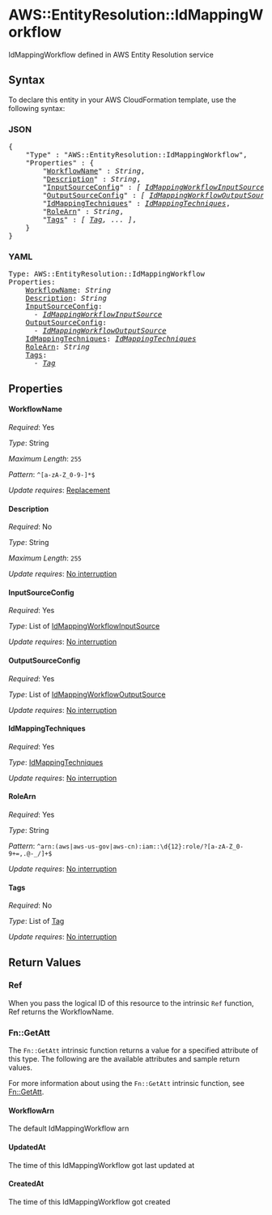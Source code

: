 # AWS::EntityResolution::IdMappingWorkflow

IdMappingWorkflow defined in AWS Entity Resolution service

## Syntax

To declare this entity in your AWS CloudFormation template, use the following syntax:

### JSON

<pre>
{
    "Type" : "AWS::EntityResolution::IdMappingWorkflow",
    "Properties" : {
        "<a href="#workflowname" title="WorkflowName">WorkflowName</a>" : <i>String</i>,
        "<a href="#description" title="Description">Description</a>" : <i>String</i>,
        "<a href="#inputsourceconfig" title="InputSourceConfig">InputSourceConfig</a>" : <i>[ <a href="idmappingworkflowinputsource.md">IdMappingWorkflowInputSource</a>, ... ]</i>,
        "<a href="#outputsourceconfig" title="OutputSourceConfig">OutputSourceConfig</a>" : <i>[ <a href="idmappingworkflowoutputsource.md">IdMappingWorkflowOutputSource</a>, ... ]</i>,
        "<a href="#idmappingtechniques" title="IdMappingTechniques">IdMappingTechniques</a>" : <i><a href="idmappingtechniques.md">IdMappingTechniques</a></i>,
        "<a href="#rolearn" title="RoleArn">RoleArn</a>" : <i>String</i>,
        "<a href="#tags" title="Tags">Tags</a>" : <i>[ <a href="tag.md">Tag</a>, ... ]</i>,
    }
}
</pre>

### YAML

<pre>
Type: AWS::EntityResolution::IdMappingWorkflow
Properties:
    <a href="#workflowname" title="WorkflowName">WorkflowName</a>: <i>String</i>
    <a href="#description" title="Description">Description</a>: <i>String</i>
    <a href="#inputsourceconfig" title="InputSourceConfig">InputSourceConfig</a>: <i>
      - <a href="idmappingworkflowinputsource.md">IdMappingWorkflowInputSource</a></i>
    <a href="#outputsourceconfig" title="OutputSourceConfig">OutputSourceConfig</a>: <i>
      - <a href="idmappingworkflowoutputsource.md">IdMappingWorkflowOutputSource</a></i>
    <a href="#idmappingtechniques" title="IdMappingTechniques">IdMappingTechniques</a>: <i><a href="idmappingtechniques.md">IdMappingTechniques</a></i>
    <a href="#rolearn" title="RoleArn">RoleArn</a>: <i>String</i>
    <a href="#tags" title="Tags">Tags</a>: <i>
      - <a href="tag.md">Tag</a></i>
</pre>

## Properties

#### WorkflowName

_Required_: Yes

_Type_: String

_Maximum Length_: <code>255</code>

_Pattern_: <code>^[a-zA-Z_0-9-]*$</code>

_Update requires_: [Replacement](https://docs.aws.amazon.com/AWSCloudFormation/latest/UserGuide/using-cfn-updating-stacks-update-behaviors.html#update-replacement)

#### Description

_Required_: No

_Type_: String

_Maximum Length_: <code>255</code>

_Update requires_: [No interruption](https://docs.aws.amazon.com/AWSCloudFormation/latest/UserGuide/using-cfn-updating-stacks-update-behaviors.html#update-no-interrupt)

#### InputSourceConfig

_Required_: Yes

_Type_: List of <a href="idmappingworkflowinputsource.md">IdMappingWorkflowInputSource</a>

_Update requires_: [No interruption](https://docs.aws.amazon.com/AWSCloudFormation/latest/UserGuide/using-cfn-updating-stacks-update-behaviors.html#update-no-interrupt)

#### OutputSourceConfig

_Required_: Yes

_Type_: List of <a href="idmappingworkflowoutputsource.md">IdMappingWorkflowOutputSource</a>

_Update requires_: [No interruption](https://docs.aws.amazon.com/AWSCloudFormation/latest/UserGuide/using-cfn-updating-stacks-update-behaviors.html#update-no-interrupt)

#### IdMappingTechniques

_Required_: Yes

_Type_: <a href="idmappingtechniques.md">IdMappingTechniques</a>

_Update requires_: [No interruption](https://docs.aws.amazon.com/AWSCloudFormation/latest/UserGuide/using-cfn-updating-stacks-update-behaviors.html#update-no-interrupt)

#### RoleArn

_Required_: Yes

_Type_: String

_Pattern_: <code>^arn:(aws|aws-us-gov|aws-cn):iam::\d{12}:role/?[a-zA-Z_0-9+=,.@\-_/]+$</code>

_Update requires_: [No interruption](https://docs.aws.amazon.com/AWSCloudFormation/latest/UserGuide/using-cfn-updating-stacks-update-behaviors.html#update-no-interrupt)

#### Tags

_Required_: No

_Type_: List of <a href="tag.md">Tag</a>

_Update requires_: [No interruption](https://docs.aws.amazon.com/AWSCloudFormation/latest/UserGuide/using-cfn-updating-stacks-update-behaviors.html#update-no-interrupt)

## Return Values

### Ref

When you pass the logical ID of this resource to the intrinsic `Ref` function, Ref returns the WorkflowName.

### Fn::GetAtt

The `Fn::GetAtt` intrinsic function returns a value for a specified attribute of this type. The following are the available attributes and sample return values.

For more information about using the `Fn::GetAtt` intrinsic function, see [Fn::GetAtt](https://docs.aws.amazon.com/AWSCloudFormation/latest/UserGuide/intrinsic-function-reference-getatt.html).

#### WorkflowArn

The default IdMappingWorkflow arn

#### UpdatedAt

The time of this IdMappingWorkflow got last updated at

#### CreatedAt

The time of this IdMappingWorkflow got created
